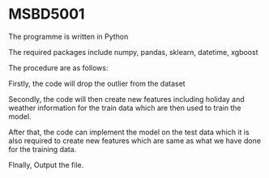 # MSBD5001

The programme is written in Python

The required packages include numpy, pandas, sklearn, datetime, xgboost

The procedure are as follows:

Firstly, the code will drop the outlier from the dataset

Secondly, the code will then create new features including holiday and weather information for the train data which are then used to train the model. 

After that, the code can implement the model on the test data which it is also required to create new features which are same as what we have done for the training data.

FInally, Output the file.
